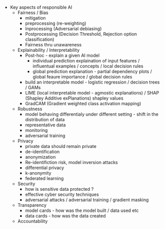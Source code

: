 - Key aspects of responsible AI
  - Fairness / Bias
    -  mitigation
      - preprocessing (re-weighting)
      - Inprocessing (Adversarial debiasing)
      - Postprocessing (Decision Threshold, Rejection option classification)
      - Fairness thru unawareness
  -  Explainability / Interpretability
      -  Post-hoc - explain a given AI model
          - individual prediction explaination of input features / influentual examples / concepts / local decision rules
          - global prediction explanation - partial dependency plots / global feaure importance / global decision rules
      - build an interpretable model - logistic regression / decision trees / GAMs
      - LIME (local interpretable model - agmostic explanations) / SHAP (Shapley Additive exPlanations) shapley values
      - GradCAM (Gradient weighted class activation mapping)
  -  Robustness
      - model behaving differentialy under different setting - shift in the distribution of data
      - representative data
      - monitoring
      - adversarial training
  -  Privacy
      - private data should remain private
      - de-identification
      - anonymization
      - Re-identifiction risk, model inversion attacks
      - differential privacy
      - k-anonymity
      - federated learning 
  -  Security
      - how is sensitive data protected ?
      - effective cyber security techniques
      - adversarial attacks / adversarial training / gradient masking  
  -  Transparency
      -  model cards - how was the model built / data used etc
      -  data cards - how was the data created
  -  Accountability
